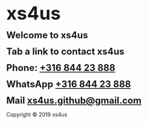 <head>
<link rel="apple-touch-icon" sizes="180x180" href="/apple-touch-icon.png" />
<link rel="icon" type="image/png" sizes="32x32" href="/favicon-32x32.png" />
<link rel="icon" type="image/png" sizes="16x16" href="/favicon-16x16.png" />
<link rel="manifest" href="/site.webmanifest" />
</head>

<strong><font size="7">xs4us</font></strong>

<strong><font size="5">Welcome to xs4us</font></strong>

<strong><font size="5">Tab a link to contact xs4us</font></strong>

<strong><font size="5">Phone: <a href="tel:+31684423888">+316 844 23 888</a></font></strong>

<strong><font size="5">WhatsApp <a href="https://wa.me/31684423888?text=xs4us" target="_blank">+316 844 23 888</a></font></strong>

<strong><font size="5">Mail <a href="mailto:xs4us.github@gmail.com" target="_blank">xs4us.github@gmail.com</a></font></strong>

Copyright © 2019 xs4us
